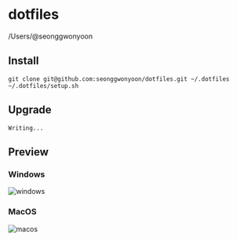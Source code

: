 # dotfiles
/Users/@seonggwonyoon

## Install
```
git clone git@github.com:seonggwonyoon/dotfiles.git ~/.dotfiles
~/.dotfiles/setup.sh
```

## Upgrade
```
Writing...
```

## Preview

### Windows
![windows](https://raw.githubusercontent.com/seonggwonyoon/dotfiles/master/assets/windows.png)

### MacOS
![macos](https://raw.githubusercontent.com/seonggwonyoon/dotfiles/master/assets/macos.png)
